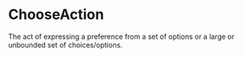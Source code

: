 # ChooseAction

The act of expressing a preference from a set of options or a large or unbounded set of choices/options.
